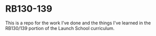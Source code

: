 # RB130-139
This is a repo for the work I've done and the things I've learned in the RB130/139 portion of the Launch School curriculum.
